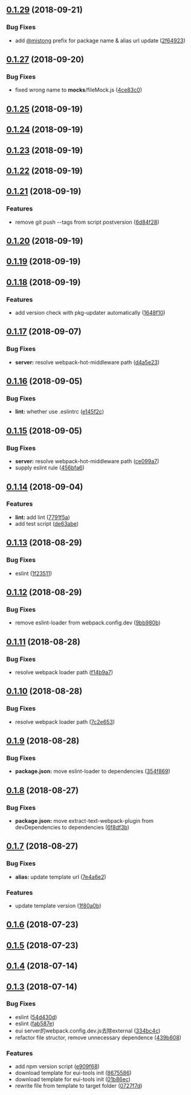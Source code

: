 <a name="0.1.29"></a>
## [0.1.29](https://github.com/MST-EUI/eui-cli/compare/v0.1.27...v0.1.29) (2018-09-21)


### Bug Fixes

* add [@mistong](https://github.com/mistong) prefix for package name & alias url update ([2f64923](https://github.com/MST-EUI/eui-cli/commit/2f64923))



<a name="0.1.27"></a>
## [0.1.27](https://github.com/MST-EUI/eui-cli/compare/v0.1.25...v0.1.27) (2018-09-20)


### Bug Fixes

* fixed wrong name to __mocks__/fileMock.js ([4ce83c0](https://github.com/MST-EUI/eui-cli/commit/4ce83c0))



<a name="0.1.25"></a>
## [0.1.25](https://github.com/MST-EUI/eui-cli/compare/v0.1.24...v0.1.25) (2018-09-19)



<a name="0.1.24"></a>
## [0.1.24](https://github.com/MST-EUI/eui-cli/compare/v0.1.23...v0.1.24) (2018-09-19)



<a name="0.1.23"></a>
## [0.1.23](https://github.com/MST-EUI/eui-cli/compare/v0.1.22...v0.1.23) (2018-09-19)



<a name="0.1.22"></a>
## [0.1.22](https://github.com/MST-EUI/eui-cli/compare/v0.1.21...v0.1.22) (2018-09-19)



<a name="0.1.21"></a>
## [0.1.21](https://github.com/MST-EUI/eui-cli/compare/v0.1.20...v0.1.21) (2018-09-19)


### Features

* remove git push --tags from script postversion ([6d84f28](https://github.com/MST-EUI/eui-cli/commit/6d84f28))



<a name="0.1.20"></a>
## [0.1.20](https://github.com/MST-EUI/eui-cli/compare/v0.1.19...v0.1.20) (2018-09-19)



<a name="0.1.19"></a>
## [0.1.19](https://github.com/MST-EUI/eui-cli/compare/v0.1.18...v0.1.19) (2018-09-19)



<a name="0.1.18"></a>
## [0.1.18](https://github.com/MST-EUI/eui-cli/compare/v0.1.17...v0.1.18) (2018-09-19)


### Features

* add version check with pkg-updater automatically ([1648f10](https://github.com/MST-EUI/eui-cli/commit/1648f10))



<a name="0.1.17"></a>
## [0.1.17](https://github.com/MST-EUI/eui-cli/compare/v0.1.16...v0.1.17) (2018-09-07)


### Bug Fixes

* **server:** resolve webpack-hot-middleware path ([d4a5e23](https://github.com/MST-EUI/eui-cli/commit/d4a5e23))



<a name="0.1.16"></a>
## [0.1.16](https://github.com/MST-EUI/eui-cli/compare/v0.1.15...v0.1.16) (2018-09-05)


### Bug Fixes

* **lint:** whether use .eslintrc ([e145f2c](https://github.com/MST-EUI/eui-cli/commit/e145f2c))



<a name="0.1.15"></a>
## [0.1.15](https://github.com/MST-EUI/eui-cli/compare/v0.1.14...v0.1.15) (2018-09-05)


### Bug Fixes

* **server:** resolve webpack-hot-middleware path ([ce099a7](https://github.com/MST-EUI/eui-cli/commit/ce099a7))
* supply eslint rule ([456bfa6](https://github.com/MST-EUI/eui-cli/commit/456bfa6))



<a name="0.1.14"></a>
## [0.1.14](https://github.com/MST-EUI/eui-cli/compare/v0.1.13...v0.1.14) (2018-09-04)


### Features

* **lint:** add lint ([7791f5a](https://github.com/MST-EUI/eui-cli/commit/7791f5a))
* add test script ([de63abe](https://github.com/MST-EUI/eui-cli/commit/de63abe))



<a name="0.1.13"></a>
## [0.1.13](https://github.com/MST-EUI/eui-cli/compare/v0.1.12...v0.1.13) (2018-08-29)


### Bug Fixes

* eslint ([1f23511](https://github.com/MST-EUI/eui-cli/commit/1f23511))



<a name="0.1.12"></a>
## [0.1.12](https://github.com/MST-EUI/eui-cli/compare/v0.1.11...v0.1.12) (2018-08-29)


### Bug Fixes

* remove eslint-loader from webpack.config.dev ([9bb980b](https://github.com/MST-EUI/eui-cli/commit/9bb980b))



<a name="0.1.11"></a>
## [0.1.11](https://github.com/MST-EUI/eui-cli/compare/v0.1.10...v0.1.11) (2018-08-28)


### Bug Fixes

* resolve webpack loader path ([f14b9a7](https://github.com/MST-EUI/eui-cli/commit/f14b9a7))



<a name="0.1.10"></a>
## [0.1.10](https://github.com/MST-EUI/eui-cli/compare/v0.1.9...v0.1.10) (2018-08-28)


### Bug Fixes

* resolve webpack loader path ([7c2e653](https://github.com/MST-EUI/eui-cli/commit/7c2e653))



<a name="0.1.9"></a>
## [0.1.9](https://github.com/MST-EUI/eui-cli/compare/v0.1.8...v0.1.9) (2018-08-28)


### Bug Fixes

* **package.json:** move eslint-loader to dependencies ([354f869](https://github.com/MST-EUI/eui-cli/commit/354f869))



<a name="0.1.8"></a>
## [0.1.8](https://github.com/MST-EUI/eui-cli/compare/v0.1.7...v0.1.8) (2018-08-27)


### Bug Fixes

* **package.json:** move extract-text-webpack-plugin from devDependencies to dependencies ([6f8df3b](https://github.com/MST-EUI/eui-cli/commit/6f8df3b))



<a name="0.1.7"></a>
## [0.1.7](https://github.com/MST-EUI/eui-cli/compare/v0.1.6...v0.1.7) (2018-08-27)


### Bug Fixes

* **alias:** update template url ([7e4a6e2](https://github.com/MST-EUI/eui-cli/commit/7e4a6e2))


### Features

* update template version ([1f80a0b](https://github.com/MST-EUI/eui-cli/commit/1f80a0b))



<a name="0.1.6"></a>
## [0.1.6](https://github.com/MST-EUI/eui-cli/compare/v0.1.5...v0.1.6) (2018-07-23)



<a name="0.1.5"></a>
## [0.1.5](https://github.com/MST-EUI/eui-cli/compare/v0.1.4...v0.1.5) (2018-07-23)



<a name="0.1.4"></a>
## [0.1.4](https://github.com/MST-EUI/eui-cli/compare/v0.1.3...v0.1.4) (2018-07-14)



<a name="0.1.3"></a>
## [0.1.3](https://github.com/MST-EUI/eui-cli/compare/01b86ec...v0.1.3) (2018-07-14)


### Bug Fixes

* eslint ([54d430d](https://github.com/MST-EUI/eui-cli/commit/54d430d))
* eslint ([fab587e](https://github.com/MST-EUI/eui-cli/commit/fab587e))
* eui server的webpack.config.dev.js去除external ([334bc4c](https://github.com/MST-EUI/eui-cli/commit/334bc4c))
* refactor file structor, remove unnecessary dependence ([439b608](https://github.com/MST-EUI/eui-cli/commit/439b608))


### Features

* add npm version script ([e909f68](https://github.com/MST-EUI/eui-cli/commit/e909f68))
* download template for eui-tools init ([8675586](https://github.com/MST-EUI/eui-cli/commit/8675586))
* download template for eui-tools init ([01b86ec](https://github.com/MST-EUI/eui-cli/commit/01b86ec))
* rewrite file from template to target folder ([0727f7d](https://github.com/MST-EUI/eui-cli/commit/0727f7d))



